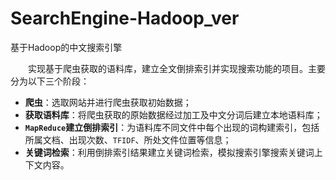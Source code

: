 # SearchEngine-Hadoop_ver
基于Hadoop的中文搜索引擎

&emsp;&emsp;实现基于爬虫获取的语料库，建立全文倒排索引并实现搜索功能的项目。主要分为以下三个阶段：

* <b>爬虫</b>：选取网站并进行爬虫获取初始数据；
* <b>获取语料库</b>：将爬虫获取的原始数据经过加工及中文分词后建立本地语料库；
* <b>`MapReduce`建立倒排索引</b>：为语料库不同文件中每个出现的词构建索引，包括所属文档、出现次数、`TFIDF`、所处文件位置等信息；
* <b>关键词检索</b>：利用倒排索引结果建立关键词检索，模拟搜索引擎搜索关键词上下文内容。
